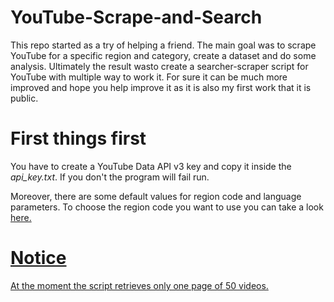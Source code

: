# YouTube-Scrape-and-Search
This repo started as a try of helping a friend. The main goal was to scrape YouTube for a specific region and category, create a dataset and do some analysis. Ultimately the result wasto create a searcher-scraper script for YouTube with multiple way to work it. For sure it can be much more improved and hope you help improve it as it is also my first work that it is public.

# First things first
You have to create a YouTube Data API v3 key and copy it inside the <em>api_key.txt</em>. If you don't the program will fail run. 

Moreover, there are some default values for region code and language parameters. To choose the region code you want to use you can take a look <a href=https://en.wikipedia.org/wiki/ISO_3166-1#Current_codes>here.
  
# Notice
At the moment the script retrieves only one page of 50 videos. 
